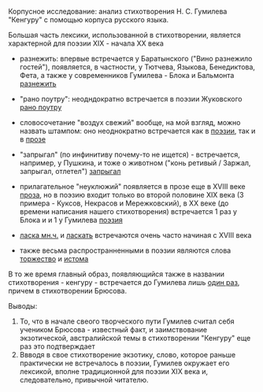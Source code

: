 Корпусное исследование: анализ стихотворения Н. С. Гумилева "Кенгуру" с помощью корпуса русского языка. 

Большая часть лексики, использованной в стихотворении, является характерной для поэзии XIX - начала XX века

- разнежить: впервые встречается у Баратынского ("Вино разнежило гостей"), появляется, в частности, у Тютчева, Языкова, Бенедиктова, Фета, а также у современников Гумилева - Блока и Бальмонта [разнежить](http://search1.ruscorpora.ru/search.xml?sort=gr_created&out=normal&dpp=10&spd=10&seed=26351&env=alpha&mycorp=&mysent=&mysize=&mysentsize=&mydocsize=&text=lexgramm&mode=poetic&ext=10&nodia=1&parent1=0&level1=0&lex1=%F0%E0%E7%ED%E5%E6%E8%F2%FC&gramm1=&flags1=&sem1=&parent2=0&level2=0&min2=1&max2=1&lex2=&gramm2=&flags2=&sem2=&p=0 "Я ссылка")
- "рано поутру": неодндократно встречается в поэзии Жуковского [рано поутру](http://search1.ruscorpora.ru/search.xml?sort=gr_created&out=normal&dpp=10&spd=10&seed=3885&env=alpha&mycorp=&mysent=&mysize=&mysentsize=&mydocsize=&text=lexform&mode=poetic&ext=10&nodia=1&req=%F0%E0%ED%EE+%EF%EE%F3%F2%F0%F3 "Я ссылка")
- словосочетание "воздух свежий" вообще, на мой взгляд, можно назвать штампом: оно неоднократно встречается как в [поэзии](http://search1.ruscorpora.ru/search.xml?sort=gr_created&out=normal&dpp=10&spd=10&seed=17094&env=alpha&mycorp=&mysent=&mysize=&mysentsize=&mydocsize=&text=lexgramm&mode=poetic&ext=10&nodia=1&parent1=0&level1=0&lex1=%E2%EE%E7%E4%F3%F5&gramm1=&flags1=&sem1=&parent2=0&level2=0&min2=1&max2=1&lex2=%F1%E2%E5%E6%E8%E9&gramm2=&flags2=&sem2=&p=0 "Я ссылка"), так и в [прозе](http://search1.ruscorpora.ru/search.xml?sort=gr_created&out=normal&dpp=10&spd=10&seed=24557&env=alpha&mycorp=&mysent=&mysize=&mysentsize=&mydocsize=&text=lexgramm&mode=main&lang=ru&nodia=1&parent1=0&level1=0&lex1=%E2%EE%E7%E4%F3%F5&gramm1=&sem1=&sem-mod1=sem&sem-mod1=sem2&flags1=&m1=&parent2=0&level2=0&min2=1&max2=1&lex2=%F1%E2%E5%E6%E8%E9&gramm2=&sem2=&sem-mod2=sem&sem-mod2=sem2&flags2=&m2= "Я ссылка")
- "запрыгал" (по инфинитиву почему-то не ищется) - встречается, например, у Пушкина, и тоже о животном ("конь ретивый / Заржал, запрыгал, отлетел") [запрыгал](http://search1.ruscorpora.ru/search.xml?sort=gr_created&out=normal&dpp=10&spd=10&seed=14749&nodia=1&env=alpha&mycorp=&mysent=&mysize=&mysentsize=&mydocsize=&text=lexform&mode=poetic&ext=10&req=%E7%E0%EF%F0%FB%E3%E0%EB "Я ссылка")

- прилагательное "неуклюжий" появляется в прозе еще в XVIII веке [проза](http://search1.ruscorpora.ru/search.xml?sort=gr_created&out=normal&dpp=10&spd=10&seed=17933&env=alpha&mycorp=&mysent=&mysize=&mysentsize=&mydocsize=&text=lexgramm&mode=main&lang=ru&nodia=1&parent1=0&level1=0&lex1=%ED%E5%F3%EA%EB%FE%E6%E8%E9&gramm1=&sem1=&sem-mod1=sem&sem-mod1=sem2&flags1=&m1=&parent2=0&level2=0&min2=1&max2=1&lex2=&gramm2=&sem2=&sem-mod2=sem&sem-mod2=sem2&flags2=&m2= "Я ссылка"), но в поэзию входит только во второй половине XIX века (3 примера - Куксов, Некрасов и Мережковский), в XX веке (до времени написания нашего стихотворения) встречается 1 раз у Блока и и 1 у Гумилева [поэзия](http://search1.ruscorpora.ru/search.xml?sort=gr_created&out=normal&dpp=10&spd=10&seed=27321&env=alpha&mycorp=&mysent=&mysize=&mysentsize=&mydocsize=&text=lexgramm&mode=poetic&ext=10&nodia=1&parent1=0&level1=0&lex1=%ED%E5%F3%EA%EB%FE%E6%E8%E9&gramm1=&flags1=&sem1=&parent2=0&level2=0&min2=1&max2=1&lex2=&gramm2=pl&flags2=&sem2= "Я ссылка")
- [ласка мн.ч.](http://search1.ruscorpora.ru/search.xml?sort=gr_created&out=normal&dpp=10&spd=10&seed=12076&env=alpha&mycorp=&mysent=&mysize=&mysentsize=&mydocsize=&text=lexgramm&mode=poetic&ext=10&nodia=1&parent1=0&level1=0&lex1=%EB%E0%F1%EA%E0&gramm1=pl&flags1=&sem1=&parent2=0&level2=0&min2=1&max2=1&lex2=&gramm2=pl&flags2=&sem2=&p=0 "Я ссылка") и [ласкать](http://search1.ruscorpora.ru/search.xml?sort=gr_created&out=normal&dpp=10&spd=10&seed=10326&env=alpha&mycorp=&mysent=&mysize=&mysentsize=&mydocsize=&text=lexgramm&mode=poetic&ext=10&nodia=1&parent1=0&level1=0&lex1=%EB%E0%F1%EA%E0%F2%FC&gramm1=pl&flags1=&sem1=&parent2=0&level2=0&min2=1&max2=1&lex2=&gramm2=pl&flags2=&sem2= "Я ссылка") встречаются очень часто начиная с XVIII века
- также весьма распространненными в поэзии являются слова [торжество](http://search1.ruscorpora.ru/search.xml?sort=gr_created&out=normal&dpp=10&spd=10&seed=28821&env=alpha&mycorp=&mysent=&mysize=&mysentsize=&mydocsize=&text=lexgramm&mode=poetic&ext=10&nodia=1&parent1=0&level1=0&lex1=%F2%EE%F0%E6%E5%F1%F2%E2%EE&gramm1=pl&flags1=&sem1=&parent2=0&level2=0&min2=1&max2=1&lex2=&gramm2=pl&flags2=&sem2=&p=0 "Я ссылка") и [истома](http://search1.ruscorpora.ru/search.xml?sort=gr_created&out=normal&dpp=10&spd=10&seed=396&env=alpha&mycorp=&mysent=&mysize=&mysentsize=&mydocsize=&text=lexform&mode=poetic&ext=10&nodia=1&req=%E8%F1%F2%EE%EC%E0 "Я ссылка")

В то же время главный образ, появляющийся также в названии стихотворения - кенгуру - встречается до Гумилева лишь [один раз](http://search1.ruscorpora.ru/search.xml?sort=gr_created&out=normal&dpp=10&spd=10&seed=20823&env=alpha&mycorp=&mysent=&mysize=&mysentsize=&mydocsize=&text=lexform&mode=poetic&ext=10&nodia=1&req=%EA%E5%ED%E3%F3%F0%F3 "Я ссылка"), причем в стихотворении Брюсова. 

Выводы:
1) То, что в начале свеого творческого пути Гумилев считал себя учеником Брюсова - известный факт, и заимствование экзотической, австралийской темы в стихотворении "Кенгуру" еще раз это подтверждает
2) Ввводя в свое стихотворение экзотику, слово, которое раньше практически не встречалось в поэзии, Гумилев окружает его лексикой, вполне традиционной для поэзии XIX века и, следовательно, привычной читателю. 
